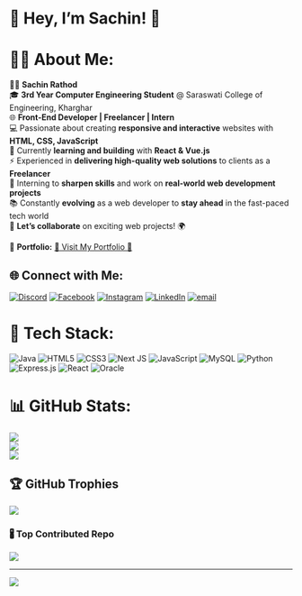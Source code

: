 <h1>🌟 Hey, I’m Sachin! 🌟</h1>

# 💪🏻 About Me:
👨‍💻 **Sachin Rathod**<br>
🎓 **3rd Year Computer Engineering Student** @ Saraswati College of Engineering, Kharghar<br>
🌐 **Front-End Developer | Freelancer | Intern**<br>
💻 Passionate about creating **responsive and interactive** websites with **HTML, CSS, JavaScript**<br>
🚀 Currently **learning and building** with **React & Vue.js**<br>
⚡ Experienced in **delivering high-quality web solutions** to clients as a **Freelancer**<br>
🔧 Interning to **sharpen skills** and work on **real-world web development projects**<br>
📚 Constantly **evolving** as a web developer to **stay ahead** in the fast-paced tech world<br>
💬 **Let’s collaborate** on exciting web projects! 🌍<br>

📏 **Portfolio:** [🚀 Visit My Portfolio 🚀](https://fnicke.github.io/My-Portfolio/?#)

## 🌐 Connect with Me:
[![Discord](https://img.shields.io/badge/🔴_Discord-%237289DA.svg?logo=discord&logoColor=white)](https://discord.gg/Fnicke) 
[![Facebook](https://img.shields.io/badge/💙_Facebook-%231877F2.svg?logo=Facebook&logoColor=white)]([https://facebook.com/SachinRathod](https://www.facebook.com/p/Sachin-Rathod-100040887106473/?wtsid=rdr_0KPZMhStMSgCWVBY4&from_intent_redirect=1#)) 
[![Instagram](https://img.shields.io/badge/💎_Instagram-%23E4405F.svg?logo=Instagram&logoColor=white)](https://www.instagram.com/insane_sachin_666/?hl=en) 
[![LinkedIn](https://img.shields.io/badge/🌟_LinkedIn-%230077B5.svg?logo=linkedin&logoColor=white)]([https://linkedin.com/in/www.linkedin.com/in/sachin-rathod-469168310](https://www.linkedin.com/in/sachin-rathod-469168310/)) 
[![email](https://img.shields.io/badge/📧_Email-D14836?logo=gmail&logoColor=white)](mailto:rathodsachin0766@gmail.com)

# 🌟 Tech Stack:
![Java](https://img.shields.io/badge/☕_Java-%23ED8B00.svg?style=for-the-badge&logo=openjdk&logoColor=white) 
![HTML5](https://img.shields.io/badge/🌟_HTML5-%23E34F26.svg?style=for-the-badge&logo=html5&logoColor=white) 
![CSS3](https://img.shields.io/badge/🌈_CSS3-%231572B6.svg?style=for-the-badge&logo=css3&logoColor=white) 
![Next JS](https://img.shields.io/badge/🚀_Next-black?style=for-the-badge&logo=next.js&logoColor=white) 
![JavaScript](https://img.shields.io/badge/🕹️_JavaScript-%23323330.svg?style=for-the-badge&logo=javascript&logoColor=%23F7DF1E) 
![MySQL](https://img.shields.io/badge/💾_MySQL-4479A1.svg?style=for-the-badge&logo=mysql&logoColor=white) 
![Python](https://img.shields.io/badge/🤖_Python-3670A0?style=for-the-badge&logo=python&logoColor=ffdd54) 
![Express.js](https://img.shields.io/badge/🌐_Express.js-%23404d59.svg?style=for-the-badge&logo=express&logoColor=%2361DAFB) 
![React](https://img.shields.io/badge/🌟_React-%2320232a.svg?style=for-the-badge&logo=react&logoColor=%2361DAFB) 
![Oracle](https://img.shields.io/badge/📚_Oracle-F80000?style=for-the-badge&logo=oracle&logoColor=white)

# 📊 GitHub Stats:
![](https://github-readme-stats.vercel.app/api?username=FNICKE&theme=dark&hide_border=false&include_all_commits=true&count_private=false)<br/>
![](https://github-readme-streak-stats.herokuapp.com/?user=FNICKE&theme=dark&hide_border=false)<br/>
![](https://github-readme-stats.vercel.app/api/top-langs/?username=FNICKE&theme=dark&hide_border=false&include_all_commits=true&count_private=false&layout=compact)

## 🏆 GitHub Trophies
![](https://github-profile-trophy.vercel.app/?username=FNICKE&theme=radical&no-frame=false&no-bg=false&margin-w=4)

### 🖁 Top Contributed Repo
![](https://github-contributor-stats.vercel.app/api?username=FNICKE&limit=5&theme=dark&combine_all_yearly_contributions=true)

---
[![](https://visitcount.itsvg.in/api?id=FNICKE&icon=0&color=0)](https://visitcount.itsvg.in)

<!-- Proudly created with GPRM ( https://gprm.itsvg.in ) -->

